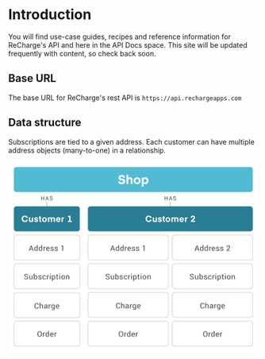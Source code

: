 # Introduction

You will find use-case guides, recipes and reference information for ReCharge's API and here in the API Docs space. This site will be updated frequently with content, so check back soon. 

## Base URL
The base URL for ReCharge's rest API is `https://api.rechargeapps.com`

## Data structure
Subscriptions are tied to a given address. Each customer can have multiple address objects (many-to-one) in a relationship. 

![ReCharge API data structure](assets/images/shop1.png "Data structure")

